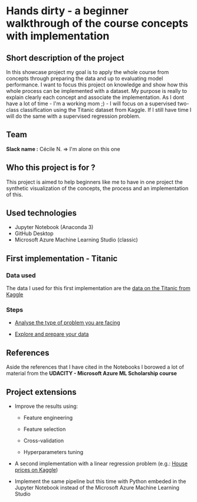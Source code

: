 # Hands dirty - a beginner walkthrough of the course concepts with implementation

## Short description of the project

In this showcase project my goal is to apply the whole course from concepts through preparing the data and up to evaluating model performance.
I want to focus this project on knowledge and show how this whole process can be implemented with a dataset. My purpose is really to explain clearly each concept and associate the implementation.
As I dont have a lot of time - I'm a working mom ;) - I will focus on a supervised two-class classification using the Titanic dataset from Kaggle. If I still have time I will do the same with a supervised regression problem.

## Team

**Slack name :** Cécile N. => I'm alone on this one

## Who this project is for ?

This project is aimed to help beginners like me to have in one project the synthetic visualization of the concepts, the process and an implementation of this.

## Used technologies

- Jupyter Notebook (Anaconda 3)
- GitHub Desktop
- Microsoft Azure Machine Learning Studio (classic)


## First implementation - Titanic
### Data used

The data I used for this first implementation are the [data on the Titanic from Kaggle](https://www.kaggle.com/c/titanic/data)

### Steps

- [Analyse the type of problem you are facing](https://github.com/NAVERGONI/MicrosoftML-ProjectShowcasing/blob/master/project/C%C3%A9cile%20N/AnalyzeTheProblem.ipynb)

- [Explore and prepare your data](https://github.com/NAVERGONI/MicrosoftML-ProjectShowcasing/blob/master/project/C%C3%A9cile%20N/ExploreAndPrepareYourData.ipynb)

   
## References
   
  
Aside the references that I have cited in the Notebooks I borowed a lot of material from the **UDACITY - Microsoft Azure ML Scholarship course**


## Project extensions
  
  - Improve the results using:
    
    - Feature engineering
      
    - Feature selection
    
    - Cross-validation
      
    - Hyperparameters tuning
    
  - A second implementation with a linear regression problem (e.g.: [House prices on Kaggle](https://www.kaggle.com/c/house-prices-advanced-regression-techniques/data))
  
  - Implement the same pipeline but this time with Python embeded in the Jupyter Notebook instead of the Microsoft Azure Machine Learning Studio
  


